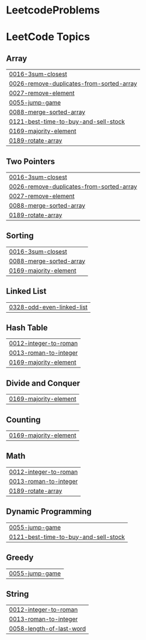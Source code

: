 # LeetcodeProblems
<!---LeetCode Topics Start-->
# LeetCode Topics
## Array
|  |
| ------- |
| [0016-3sum-closest](https://github.com/tanzimul2055/LeetcodeProblems/tree/master/0016-3sum-closest) |
| [0026-remove-duplicates-from-sorted-array](https://github.com/tanzimul2055/LeetcodeProblems/tree/master/0026-remove-duplicates-from-sorted-array) |
| [0027-remove-element](https://github.com/tanzimul2055/LeetcodeProblems/tree/master/0027-remove-element) |
| [0055-jump-game](https://github.com/tanzimul2055/LeetcodeProblems/tree/master/0055-jump-game) |
| [0088-merge-sorted-array](https://github.com/tanzimul2055/LeetcodeProblems/tree/master/0088-merge-sorted-array) |
| [0121-best-time-to-buy-and-sell-stock](https://github.com/tanzimul2055/LeetcodeProblems/tree/master/0121-best-time-to-buy-and-sell-stock) |
| [0169-majority-element](https://github.com/tanzimul2055/LeetcodeProblems/tree/master/0169-majority-element) |
| [0189-rotate-array](https://github.com/tanzimul2055/LeetcodeProblems/tree/master/0189-rotate-array) |
## Two Pointers
|  |
| ------- |
| [0016-3sum-closest](https://github.com/tanzimul2055/LeetcodeProblems/tree/master/0016-3sum-closest) |
| [0026-remove-duplicates-from-sorted-array](https://github.com/tanzimul2055/LeetcodeProblems/tree/master/0026-remove-duplicates-from-sorted-array) |
| [0027-remove-element](https://github.com/tanzimul2055/LeetcodeProblems/tree/master/0027-remove-element) |
| [0088-merge-sorted-array](https://github.com/tanzimul2055/LeetcodeProblems/tree/master/0088-merge-sorted-array) |
| [0189-rotate-array](https://github.com/tanzimul2055/LeetcodeProblems/tree/master/0189-rotate-array) |
## Sorting
|  |
| ------- |
| [0016-3sum-closest](https://github.com/tanzimul2055/LeetcodeProblems/tree/master/0016-3sum-closest) |
| [0088-merge-sorted-array](https://github.com/tanzimul2055/LeetcodeProblems/tree/master/0088-merge-sorted-array) |
| [0169-majority-element](https://github.com/tanzimul2055/LeetcodeProblems/tree/master/0169-majority-element) |
## Linked List
|  |
| ------- |
| [0328-odd-even-linked-list](https://github.com/tanzimul2055/LeetcodeProblems/tree/master/0328-odd-even-linked-list) |
## Hash Table
|  |
| ------- |
| [0012-integer-to-roman](https://github.com/tanzimul2055/LeetcodeProblems/tree/master/0012-integer-to-roman) |
| [0013-roman-to-integer](https://github.com/tanzimul2055/LeetcodeProblems/tree/master/0013-roman-to-integer) |
| [0169-majority-element](https://github.com/tanzimul2055/LeetcodeProblems/tree/master/0169-majority-element) |
## Divide and Conquer
|  |
| ------- |
| [0169-majority-element](https://github.com/tanzimul2055/LeetcodeProblems/tree/master/0169-majority-element) |
## Counting
|  |
| ------- |
| [0169-majority-element](https://github.com/tanzimul2055/LeetcodeProblems/tree/master/0169-majority-element) |
## Math
|  |
| ------- |
| [0012-integer-to-roman](https://github.com/tanzimul2055/LeetcodeProblems/tree/master/0012-integer-to-roman) |
| [0013-roman-to-integer](https://github.com/tanzimul2055/LeetcodeProblems/tree/master/0013-roman-to-integer) |
| [0189-rotate-array](https://github.com/tanzimul2055/LeetcodeProblems/tree/master/0189-rotate-array) |
## Dynamic Programming
|  |
| ------- |
| [0055-jump-game](https://github.com/tanzimul2055/LeetcodeProblems/tree/master/0055-jump-game) |
| [0121-best-time-to-buy-and-sell-stock](https://github.com/tanzimul2055/LeetcodeProblems/tree/master/0121-best-time-to-buy-and-sell-stock) |
## Greedy
|  |
| ------- |
| [0055-jump-game](https://github.com/tanzimul2055/LeetcodeProblems/tree/master/0055-jump-game) |
## String
|  |
| ------- |
| [0012-integer-to-roman](https://github.com/tanzimul2055/LeetcodeProblems/tree/master/0012-integer-to-roman) |
| [0013-roman-to-integer](https://github.com/tanzimul2055/LeetcodeProblems/tree/master/0013-roman-to-integer) |
| [0058-length-of-last-word](https://github.com/tanzimul2055/LeetcodeProblems/tree/master/0058-length-of-last-word) |
<!---LeetCode Topics End-->